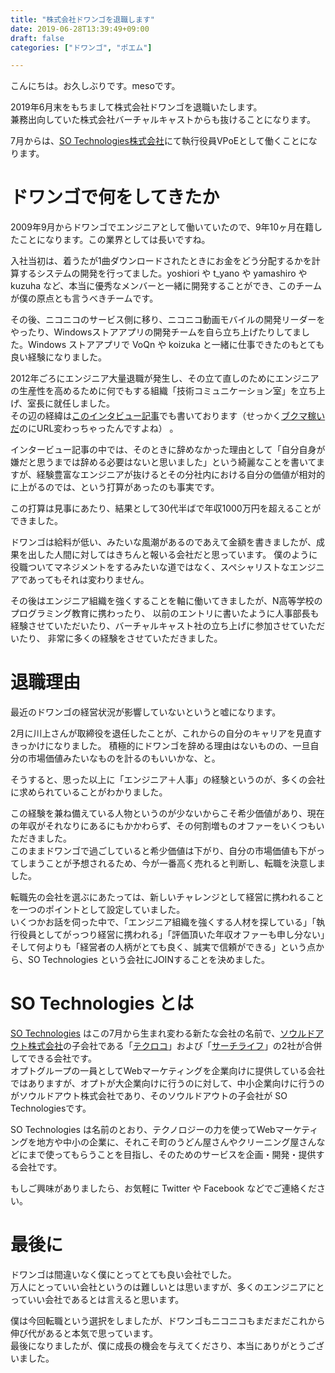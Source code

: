 ```yaml
---
title: "株式会社ドワンゴを退職します"
date: 2019-06-28T13:39:49+09:00
draft: false
categories: ["ドワンゴ", "ポエム"]

---
```


こんにちは。お久しぶりです。mesoです。

2019年6月末をもちまして株式会社ドワンゴを退職いたします。<br>兼務出向していた株式会社バーチャルキャストからも抜けることになります。

7月からは、[SO Technologies株式会社](https://www.so-tech.co.jp/)にて執行役員VPoEとして働くことになります。

# ドワンゴで何をしてきたか

2009年9月からドワンゴでエンジニアとして働いていたので、9年10ヶ月在籍したことになります。この業界としては長いですね。

入社当初は、着うたが1曲ダウンロードされたときにお金をどう分配するかを計算するシステムの開発を行ってました。yoshiori や t_yano や yamashiro や kuzuha など、本当に優秀なメンバーと一緒に開発することができ、このチームが僕の原点とも言うべきチームです。


その後、ニコニコのサービス側に移り、ニコニコ動画モバイルの開発リーダーをやったり、Windowsストアアプリの開発チームを自ら立ち上げたりしてました。Windows ストアアプリで VoQn や koizuka と一緒に仕事できたのもとても良い経験になりました。

2012年ごろにエンジニア大量退職が発生し、その立て直しのためにエンジニアの生産性を高めるために何でもする組織「技術コミュニケーション室」を立ち上げ、室長に就任しました。<br>
その辺の経緯は[このインタビュー記事](https://doda.jp/engineer/it/guide/001/19b.html)でも書いております（せっかく[ブクマ稼いだ](https://b.hatena.ne.jp/entry/doda.jp/engineer/it/guide/001/19b.html)のにURL変わっちゃったんですよね） 。

インタービュー記事の中では、そのときに辞めなかった理由として「自分自身が嫌だと思うまでは辞める必要はないと思いました」という綺麗なことを書いてますが、経験豊富なエンジニアが抜けるとその分社内における自分の価値が相対的に上がるのでは、という打算があったのも事実です。

この打算は見事にあたり、結果として30代半ばで年収1000万円を超えることができました。

ドワンゴは給料が低い、みたいな風潮があるのであえて金額を書きましたが、成果を出した人間に対してはきちんと報いる会社だと思っています。
僕のように役職ついてマネジメントをするみたいな道ではなく、スペシャリストなエンジニアであってもそれは変わりません。

その後はエンジニア組織を強くすることを軸に働いてきましたが、N高等学校のプログラミング教育に携わったり、
以前のエントリに書いたように人事部長も経験させていただいたり、バーチャルキャスト社の立ち上げに参加させていただいたり、
非常に多くの経験をさせていただきました。

# 退職理由

最近のドワンゴの経営状況が影響していないというと嘘になります。

2月に川上さんが取締役を退任したことが、これからの自分のキャリアを見直すきっかけになりました。
積極的にドワンゴを辞める理由はないものの、一旦自分の市場価値みたいなものを計るのもいいかな、と。

そうすると、思った以上に「エンジニア＋人事」の経験というのが、多くの会社に求められていることがわかりました。

この経験を兼ね備えている人物というのが少ないからこそ希少価値があり、現在の年収がそれなりにあるにもかかわらず、その何割増ものオファーをいくつもいただきました。<br>
このままドワンゴで過ごしていると希少価値は下がり、自分の市場価値も下がってしまうことが予想されるため、今が一番高く売れると判断し、転職を決意しました。

転職先の会社を選ぶにあたっては、新しいチャレンジとして経営に携われることを一つのポイントとして設定していました。<br>
いくつかお話を伺った中で、「エンジニア組織を強くする人材を探している」「執行役員としてがっつり経営に携われる」「評価頂いた年収オファーも申し分ない」そして何よりも「経営者の人柄がとても良く、誠実で信頼ができる」という点から、SO Technologies という会社にJOINすることを決めました。

# SO Technologies とは

[SO Technologies](https://www.so-tech.co.jp/) はこの7月から生まれ変わる新たな会社の名前で、[ソウルドアウト株式会社](https://www.sold-out.co.jp/)の子会社である「[テクロコ](https://www.techloco.co.jp/)」および「[サーチライフ](https://www.searchlife.co.jp/)」の2社が合併してできる会社です。<br>
オプトグループの一員としてWebマーケティングを企業向けに提供している会社ではありますが、オプトが大企業向けに行うのに対して、中小企業向けに行うのがソウルドアウト株式会社であり、そのソウルドアウトの子会社が SO Technologiesです。

SO Technologies は名前のとおり、テクノロジーの力を使ってWebマーケティングを地方や中小の企業に、それこそ町のうどん屋さんやクリーニング屋さんなどにまで使ってもらうことを目指し、そのためのサービスを企画・開発・提供する会社です。

もしご興味がありましたら、お気軽に Twitter や Facebook などでご連絡ください。

# 最後に

ドワンゴは間違いなく僕にとってとても良い会社でした。<br>
万人にとっていい会社というのは難しいとは思いますが、多くのエンジニアにとっていい会社であるとは言えると思います。

僕は今回転職という選択をしましたが、ドワンゴもニコニコもまだまだこれから伸び代があると本気で思っています。<br>
最後になりましたが、僕に成長の機会を与えてくださり、本当にありがとうございました。
